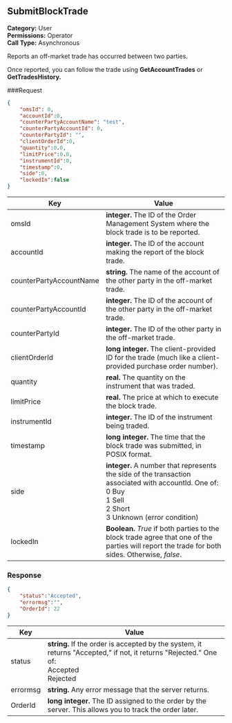 ## SubmitBlockTrade

**Category:** User<br />
**Permissions:** Operator<br />
**Call Type:** Asynchronous

Reports an off-market trade has occurred between two parties.

Once reported, you can follow the trade using **GetAccountTrades** or **GetTradesHistory.**

###Request

```json
{
    "omsId": 0,
    "accountId":0,
    "counterPartyAccountName": "test",
    "counterPartyAccountId": 0,
    "counterPartyId": "",
    "clientOrderId":0,
    "quantity":0.0,
    "limitPrice":0.0,
    "instrumentId":0,
    "timestamp":0,
    "side":0,
    "lockedIn":false
}
```

| Key            | Value                                                        |
| -------------- | ------------------------------------------------------------ |
| omsId          | **integer.** The ID of the Order Management System where the block trade is to be reported. |
| accountId      | **integer.** The ID of the account making the report of the block trade. |
| counterPartyAccountName | **string.** The name of the account of the other party in the off-market trade. |
| counterPartyAccountId | **integer.** The ID of the account of the other party in the off-market trade. |
| counterPartyId | **integer.** The ID of the other party in the off-market trade. |
| clientOrderId  | **long integer.** The client-provided ID for the trade (much like a client-provided purchase order number). |
| quantity       | **real.** The quantity on the instrument that was traded.    |
| limitPrice     | **real.** The price at which to execute the block trade.     |
| instrumentId   | **integer.** The ID of the instrument being traded.          |
| timestamp      | **long integer.** The time that the block trade was submitted, in POSIX format.               |
| side           | **integer.** A number that represents the side of the transaction associated with accountId. One of:<br />0 Buy<br />1 Sell<br />2 Short<br />3 Unknown (error condition) |
| lockedIn       | **Boolean.** *True* if both parties to the block trade agree that one of the parties will report the trade for both sides. Otherwise, *false*. |

### Response

```json
{
    "status":"Accepted",
    "errormsg":"",
    "OrderId": 22
}
```

| Key      | Value                                                        |
| -------- | ------------------------------------------------------------ |
| status   | **string.** If the order is accepted by the system, it returns "Accepted," if not, it returns "Rejected." One of:<br />Accepted<br />Rejected |
| errormsg | **string.** Any error message that the server returns.       |
| OrderId  | **long integer.** The ID assigned to the order by the server. This allows you to track the order later. |


